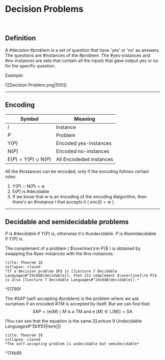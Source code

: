 # Decision Problems

<br>

## Definition

A #decision #problem is a set of question that have 'yes' or 'no' as answers. The questions are #instances of the #problem. The #yes-instances and #no-instances are sets that contain all the inputs that gave output yes or no for the specific question.

*Example*:

![[Decision Problem.png|500]]

---
## Encoding

| Symbol                                                | Meaning                 |
| ----------------------------------------------------- | ----------------------- |
| $I$                                                   | Instance                |
| $P$                                                   | Problem                 |
| $\mathrm{Y}(P)$                                       | Encoded yes-instances   |
| $\mathrm{N}(P)$                                       | Encoded no-instances    |
| $\mathrm{E}(P) = \mathrm{Y}(P)\ \cup \ \mathrm{N}(P)$ | All Encodeded instances

All the #instances can be encoded, only if the encoding follows certain rules:

1) $\mathrm{Y}(P)\ \cap \ \mathrm{N}(P) = \emptyset$
2) $\mathrm{E}(P)$ is #decidable
3) If we know that $w$ is an encoding of the encoding #algorithm, then there's an #instance $I$ that accepts it ( $\text{enc}(I) = w$ ).

---

## Decidable and semidecidable problems

$P$ is #decidable if $\mathrm{Y}(P)$ is, otherwise it's #undecidable.
$P$ is #semidecidable if $\mathrm{Y}(P)$ is.

The complement of a problem ( $\overline{\rm P}$ ) is obtained by swapping the #yes-instances with the #no-instances.

```ad-abstract
title: Theorem 18
collapse: closed
*If a decision problem $P$ is [[Lecture 7 Decidable Languages#^24c0d8|decidable]], then its complement $\overline{\rm P}$ is also [[Lecture 7 Decidable Languages#^24c0d8|decidable]].*
```

^51790f

The #SAP (self-accepting #problem) is the problem where we ask ourselves if an encoded #TM is accepted by itself. But we can find that:
$$
\mathrm{SAP}=\{\mathrm{e}(M) \mid M \text { is a TM and e }(M) \in \mathrm{L}(M)\} = \mathrm{SA}
$$

(You can see that the equation is the same [[Lecture 9 Undecidable Languages#^5b1f55|here]])

```ad-abstract
title: Theorem 19
collapse: closed
*The self-accepting problem is undecidable but semidecidable*
```

^174b95
